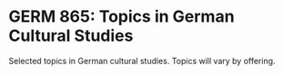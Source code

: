 # GERM 865: Topics in German Cultural Studies

Selected topics in German cultural studies. Topics will vary by offering.